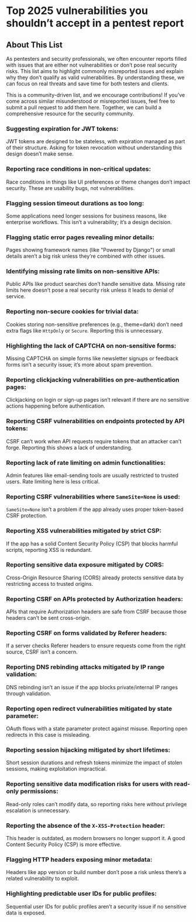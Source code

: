 # Top 2025 vulnerabilities you shouldn’t accept in a pentest report

## About This List
As pentesters and security professionals, we often encounter reports filled with issues that are either not vulnerabilities or don’t pose real security risks. This list aims to highlight commonly misreported issues and explain why they don’t qualify as valid vulnerabilities. By understanding these, we can focus on real threats and save time for both testers and clients.

This is a community-driven list, and we encourage contributions! If you’ve come across similar misunderstood or misreported issues, feel free to submit a pull request to add them here. Together, we can build a comprehensive resource for the security community.

### Suggesting expiration for JWT tokens:
JWT tokens are designed to be stateless, with expiration managed as part of their structure. Asking for token revocation without understanding this design doesn’t make sense.

### Reporting race conditions in non-critical updates:
Race conditions in things like UI preferences or theme changes don’t impact security. These are usability bugs, not vulnerabilities.

### Flagging session timeout durations as too long:
Some applications need longer sessions for business reasons, like enterprise workflows. This isn’t a vulnerability; it’s a design decision.

### Flagging static error pages revealing minor details:
Pages showing framework names (like "Powered by Django") or small details aren’t a big risk unless they’re combined with other issues.

### Identifying missing rate limits on non-sensitive APIs:
Public APIs like product searches don’t handle sensitive data. Missing rate limits here doesn’t pose a real security risk unless it leads to denial of service.

### Reporting non-secure cookies for trivial data:
Cookies storing non-sensitive preferences (e.g., theme=dark) don’t need extra flags like `HttpOnly` or `Secure`. Reporting this is unnecessary.

### Highlighting the lack of CAPTCHA on non-sensitive forms:
Missing CAPTCHA on simple forms like newsletter signups or feedback forms isn’t a security issue; it’s more about spam prevention.

### Reporting clickjacking vulnerabilities on pre-authentication pages:
Clickjacking on login or sign-up pages isn’t relevant if there are no sensitive actions happening before authentication.

### Reporting CSRF vulnerabilities on endpoints protected by API tokens:
CSRF can’t work when API requests require tokens that an attacker can’t forge. Reporting this shows a lack of understanding.

### Reporting lack of rate limiting on admin functionalities:
Admin features like email-sending tools are usually restricted to trusted users. Rate limiting here is less critical.

### Reporting CSRF vulnerabilities where `SameSite=None` is used:
`SameSite=None` isn’t a problem if the app already uses proper token-based CSRF protection.

### Reporting XSS vulnerabilities mitigated by strict CSP:
If the app has a solid Content Security Policy (CSP) that blocks harmful scripts, reporting XSS is redundant.

### Reporting sensitive data exposure mitigated by CORS:
Cross-Origin Resource Sharing (CORS) already protects sensitive data by restricting access to trusted origins.

### Reporting CSRF on APIs protected by Authorization headers:
APIs that require Authorization headers are safe from CSRF because those headers can’t be sent cross-origin.

### Reporting CSRF on forms validated by Referer headers:
If a server checks Referer headers to ensure requests come from the right source, CSRF isn’t a concern.

### Reporting DNS rebinding attacks mitigated by IP range validation:
DNS rebinding isn’t an issue if the app blocks private/internal IP ranges through validation.

### Reporting open redirect vulnerabilities mitigated by state parameter:
OAuth flows with a state parameter protect against misuse. Reporting open redirects in this case is misleading.

### Reporting session hijacking mitigated by short lifetimes:
Short session durations and refresh tokens minimize the impact of stolen sessions, making exploitation impractical.

### Reporting sensitive data modification risks for users with read-only permissions:
Read-only roles can’t modify data, so reporting risks here without privilege escalation is unnecessary.

### Reporting the absence of the `X-XSS-Protection` header:
This header is outdated, as modern browsers no longer support it. A good Content Security Policy (CSP) is more effective.

### Flagging HTTP headers exposing minor metadata:
Headers like app version or build number don’t pose a risk unless there’s a related vulnerability to exploit.

### Highlighting predictable user IDs for public profiles:
Sequential user IDs for public profiles aren’t a security issue if no sensitive data is exposed.
